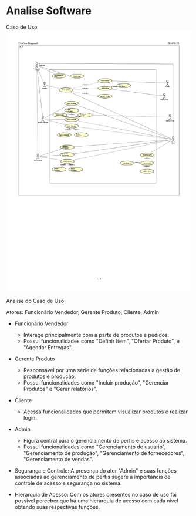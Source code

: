 # Analise Software
Caso de Uso
![Caso de Uso](https://github.com/CauaneOliveira/analise_software/blob/main/a.jpg)

Analise do Caso de Uso

Atores: Funcionário Vendedor, Gerente Produto, Cliente, Admin
- Funcionário Vendedor
   - Interage principalmente com a parte de produtos e pedidos.
   - Possui funcionalidades como "Definir Item", "Ofertar Produto", e "Agendar Entregas".

- Gerente Produto
   - Responsável por uma série de funções relacionadas à gestão de produtos e produção.
   - Possui funcionalidades como "Incluir produção", "Gerenciar Produtos" e "Gerar relatórios".

- Cliente
   - Acessa funcionalidades que permitem visualizar produtos e realizar login.
     
- Admin
   - Figura central para o gerenciamento de perfis e acesso ao sistema.
   - Possui funcionalidades como "Gerenciamento de usuario", "Gerenciamento de produção", "Gerenciamento de fornecedores", "Gerenciamento de vendas".

- Segurança e Controle: A presença do ator "Admin" e suas funções associadas ao gerenciamento de perfis sugere a importância de controle de acesso e segurança no sistema.
- Hierarquia de Acesso: Com os atores presentes no caso de uso foi possível perceber que há uma hierarquia de acesso com cada nível obtendo suas respectivas funções.
